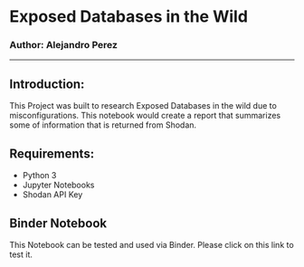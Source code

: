 # __Exposed Databases in the Wild__
### __Author: Alejandro Perez__
---------------------


## __Introduction__:

This Project was built to research Exposed Databases in the wild due to misconfigurations. This notebook would
create a report that summarizes some of information that is returned from Shodan.

## __Requirements:__
* Python 3
* Jupyter Notebooks
* Shodan API Key


## __Binder Notebook__
This Notebook can be tested and used via Binder. Please click on this link to test it.